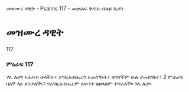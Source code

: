 ﻿
 መዝሙረ ዳዊት - Psalms 117 - መጽሐፍ ቅዱስ ብሉይ ኪዳን
# መዝሙረ ዳዊት
117
### ምዕራፍ 117
ሃሌ ሉያ። 
 አሕዛብ ሁላችሁ፥ እግዚአብሔርን አመስግኑት፥ ወገኖችም ሁሉ ያመስግኑት፤
2  ምሕረቱ በእኛ ላይ ጸንታለችና፤ የእግዚአብሔርም እውነት ለዘላለም ትኖራለች። ሃሌ ሉያ። 
